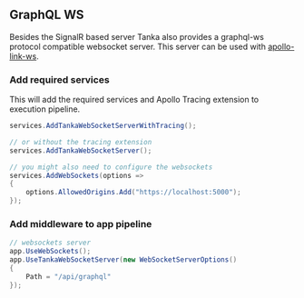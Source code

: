## GraphQL WS

Besides the SignalR based server Tanka also provides a graphql-ws protocol compatible websocket server. This server can be used with [apollo-link-ws](https://www.apollographql.com/docs/link/links/ws).

### Add required services

This will add the required services and Apollo Tracing extension to execution pipeline.

```csharp
services.AddTankaWebSocketServerWithTracing();

// or without the tracing extension
services.AddTankaWebSocketServer();

// you might also need to configure the websockets
services.AddWebSockets(options =>
{
    options.AllowedOrigins.Add("https://localhost:5000");
});
```

### Add middleware to app pipeline

```csharp
// websockets server
app.UseWebSockets();
app.UseTankaWebSocketServer(new WebSocketServerOptions()
{
    Path = "/api/graphql"
});
```

